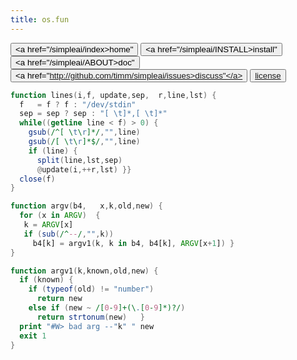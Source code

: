 ```yaml
---
title: os.fun
---
```


<button class="button button1"><a href="/simpleai/index>home"</a></button>
<button class="button button2"><a href="/simpleai/INSTALL>install"</a></button>
<button class="button button1"><a href="/simpleai/ABOUT>doc"</a></button>
<button class="button button2"><a href="http://github.com/timm/simpleai/issues>discuss"</a></button>
<button class="button button1"><a href="/simpleai/LICENSE">license</a></button>

```awk
function lines(i,f, update,sep,  r,line,lst) {
  f   = f ? f : "/dev/stdin"
  sep = sep ? sep : "[ \t]*,[ \t]*"
  while((getline line < f) > 0) {
    gsub(/^[ \t\r]*/,"",line)
    gsub(/[ \t\r]*$/,"",line)
    if (line) { 
      split(line,lst,sep)
      @update(i,++r,lst) }}
  close(f) 
} 
```


```awk
function argv(b4,   x,k,old,new) {
  for (x in ARGV)  {
   k = ARGV[x]
   if (sub(/^--/,"",k))  
     b4[k] = argv1(k, k in b4, b4[k], ARGV[x+1]) }
}
```


```awk
function argv1(k,known,old,new) {
  if (known) {
    if (typeof(old) != "number")
      return new
    else if (new ~ /[0-9]+(\.[0-9]*)?/)
      return strtonum(new)   }
  print "#W> bad arg --"k" " new
  exit 1 
}
```


